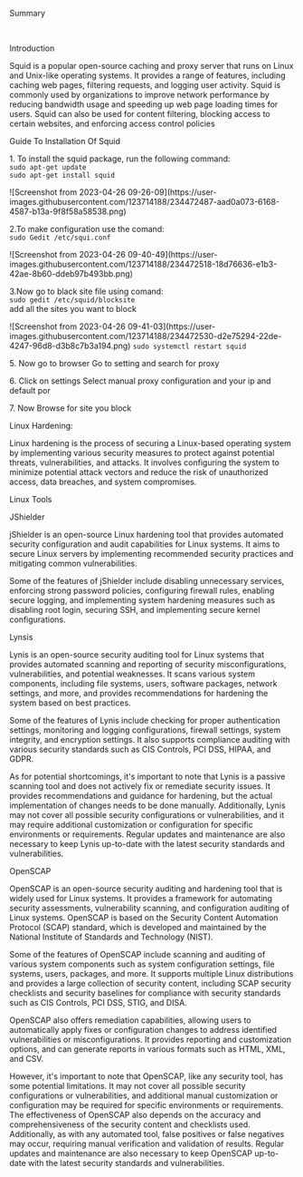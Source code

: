 <p> Summary <p><br>
<p> Introduction <p>
 <p> Squid is a popular open-source caching and proxy server that runs on Linux and Unix-like
operating systems. It provides a range of features, including caching web pages, filtering
requests, and logging user activity. Squid is commonly used by organizations to improve network
performance by reducing bandwidth usage and speeding up web page loading times for users.
Squid can also be used for content filtering, blocking access to certain websites, and enforcing
access control policies<p>
<p>Guide To Installation Of Squid<p>
<p>1. To install the squid package, run the following command:<br>
  <code>sudo apt-get update</code><br>
  <code>sudo apt-get install squid</code><br><p>
 ![Screenshot from 2023-04-26 09-26-09](https://user-images.githubusercontent.com/123714188/234472487-aad0a073-6168-4587-b13a-9f8f58a58538.png)
<p>2.To make configuration use the comand:<br>
  <code>sudo Gedit /etc/squi.conf</code><br><p>
   ![Screenshot from 2023-04-26 09-40-49](https://user-images.githubusercontent.com/123714188/234472518-18d76636-e1b3-42ae-8b60-ddeb97b493bb.png)
<p>3.Now go to black site file using comand:<br>
  <code>sudo gedit /etc/squid/blocksite</code><br>
  add all the sites you want to block<br><p>
![Screenshot from 2023-04-26 09-41-03](https://user-images.githubusercontent.com/123714188/234472530-d2e75294-22de-4247-96d8-d3b8c7b3a194.png)
   <code>sudo systemctl restart squid</code><br><p>
 <p>5. Now go to browser Go to setting and search for proxy<p>
 <p>6. Click on settings Select manual proxy configuration and your ip and default por<p>
 <p>7. Now Browse for site you block<p>
 <p>Linux Hardening: <p>
<p>Linux hardening is the process of securing a Linux-based operating system by implementing various security measures to protect against potential threats, vulnerabilities, and attacks. It involves configuring the system to minimize potential attack vectors and reduce the risk of unauthorized access, data breaches, and system compromises.<p>
 <p>Linux Tools <p>
  <p>JShielder<p>
   <p>jShielder is an open-source Linux hardening tool that provides automated security configuration and audit capabilities for Linux systems. It aims to secure Linux servers by implementing recommended security practices and mitigating common vulnerabilities.

Some of the features of jShielder include disabling unnecessary services, enforcing strong password policies, configuring firewall rules, enabling secure logging, and implementing system hardening measures such as disabling root login, securing SSH, and implementing secure kernel configurations.<p>
 <p>Lynsis<p>
  <p>Lynis is an open-source security auditing tool for Linux systems that provides automated scanning and reporting of security misconfigurations, vulnerabilities, and potential weaknesses. It scans various system components, including file systems, users, software packages, network settings, and more, and provides recommendations for hardening the system based on best practices.

Some of the features of Lynis include checking for proper authentication settings, monitoring and logging configurations, firewall settings, system integrity, and encryption settings. It also supports compliance auditing with various security standards such as CIS Controls, PCI DSS, HIPAA, and GDPR.

As for potential shortcomings, it's important to note that Lynis is a passive scanning tool and does not actively fix or remediate security issues. It provides recommendations and guidance for hardening, but the actual implementation of changes needs to be done manually. Additionally, Lynis may not cover all possible security configurations or vulnerabilities, and it may require additional customization or configuration for specific environments or requirements. Regular updates and maintenance are also necessary to keep Lynis up-to-date with the latest security standards and vulnerabilities.<p>
 <p>OpenSCAP<p>
  <p>OpenSCAP is an open-source security auditing and hardening tool that is widely used for Linux systems. It provides a framework for automating security assessments, vulnerability scanning, and configuration auditing of Linux systems. OpenSCAP is based on the Security Content Automation Protocol (SCAP) standard, which is developed and maintained by the National Institute of Standards and Technology (NIST).

Some of the features of OpenSCAP include scanning and auditing of various system components such as system configuration settings, file systems, users, packages, and more. It supports multiple Linux distributions and provides a large collection of security content, including SCAP security checklists and security baselines for compliance with security standards such as CIS Controls, PCI DSS, STIG, and DISA.

OpenSCAP also offers remediation capabilities, allowing users to automatically apply fixes or configuration changes to address identified vulnerabilities or misconfigurations. It provides reporting and customization options, and can generate reports in various formats such as HTML, XML, and CSV.

However, it's important to note that OpenSCAP, like any security tool, has some potential limitations. It may not cover all possible security configurations or vulnerabilities, and additional manual customization or configuration may be required for specific environments or requirements. The effectiveness of OpenSCAP also depends on the accuracy and comprehensiveness of the security content and checklists used. Additionally, as with any automated tool, false positives or false negatives may occur, requiring manual verification and validation of results. Regular updates and maintenance are also necessary to keep OpenSCAP up-to-date with the latest security standards and vulnerabilities.<p>
